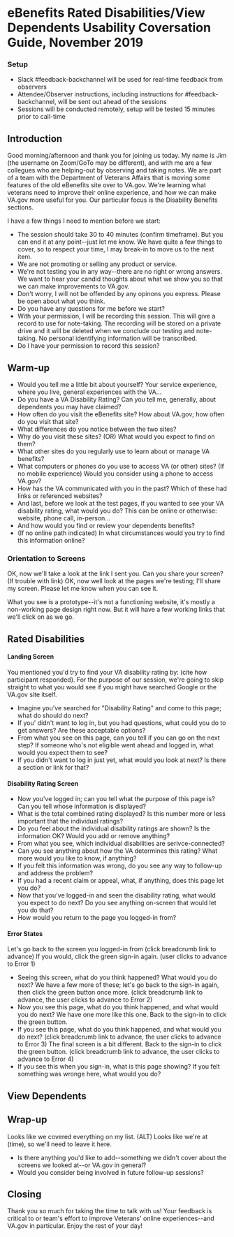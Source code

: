 # eBenefits Rated Disabilities/View Dependents Usability Coversation Guide, November 2019

### Setup
- Slack #feedback-backchannel will be used for real-time feedback from observers
- Attendee/Observer instructions, including instructions for #feedback-backchannel, will be sent out ahead of the sessions
- Sessions will be conducted remotely, setup will be tested 15 minutes prior to call-time

## Introduction
Good morning/afternoon and thank you for joining us today. My name is Jim (the username on Zoom/GoTo may be different), and with me are a few collegues who are helping-out by observing and taking notes. We are part of a team with the Department of Veterans Affairs that is moving some features of the old eBenefits site over to VA.gov. We're learning what veterans need to improve their online experience, and how we can make VA.gov more useful for you. Our particular focus is the Disability Benefits sections.

I have a few things I need to mention before we start:
- The session should take 30 to 40 minutes (confirm timeframe). But you can end it at any point--just let me know. We have quite a few things to cover, so to respect your time, I may break-in to move us to the next item.
- We are not promoting or selling any product or service.
- We're not testing you in any way--there are no right or wrong answers. We want to hear your candid thoughts about what we show you so that we can make improvements to VA.gov.
- Don't worry, I will not be offended by any opinons you express. Please be open about what you think.
- Do you have any questions for me before we start?
- With your permission, I will be recording this session. This will give a record to use for note-taking. The recording will be stored on a private drive and it will be deleted when we conclude our testing and note-taking. No personal identifying information will be transcribed.
- Do I have your permission to record this session?

## Warm-up
- Would you tell me a little bit about yourself? Your service experience, where you live, general experiences with the VA...
- Do you have a VA Disability Rating? Can you tell me, generally, about dependents you may have claimed?
- How often do you visit the eBenefits site? How about VA.gov; how often do you visit that site? 
- What differences do you notice between the two sites?
- Why do you visit these sites? (OR) What would you expect to find on them?
- What other sites do you regularly use to learn about or manage VA benefits?
- What computers or phones do you use to access VA (or other) sites? (If no mobile experience) Would you consider using a phone to access VA.gov?
- How has the VA communicated with you in the past? Which of these had links or referenced websites?
- And last, before we look at the test pages, if you wanted to see your VA disability rating, what would you do? This can be online or otherwise: website, phone call, in-person... 
- And how would you find or review your dependents benefits?
- (If no online path indicated) In what circumstances would you try to find this information online?

### Orientation to Screens
OK, now we'll take a look at the link I sent you. Can you share your screen? (If trouble with link) OK, now well look at the pages we're testing; I'll share my screen. Please let me know when you can see it.

What you see is a prototype--it's not a functioning website, it's mostly a non-working page design right now. But it will have a few working links that we'll click on as we go.

## Rated Disabilities
#### Landing Screen
You mentioned you'd try to find your VA disability rating by: (cite how participant responded). For the purpose of our session, we're going to skip straight to what you would see if you might have searched Google or the VA.gov site itself.
- Imagine you've searched for "Disability Rating" and come to this page; what do should do next?
- If you' didn't want to log in, but you had questions, what could you do to get answers? Are these acceptable options?
- From what you see on this page, can you tell if you can go on the next step? If someone who's not eligible went ahead and logged in, what would you expect them to see?
- If you didn't want to log in just yet, what would you look at next? Is there a section or link for that?
#### Disability Rating Screen
- Now you've logged in; can you tell what the purpose of this page is? Can you tell whose information is displayed?
- What is the total combined rating displayed? Is this number more or less important that the individual ratings?
- Do you feel about the individual disability ratings are shown? Is the information OK? Would you add or remove anything?
- From what you see, which individual disabilities are serivce-connected?
- Can you see anything about how the VA determines this rating? What more would you like to know, if anything?
- If you felt this information was wrong, do you see any way to follow-up and address the problem?
- If you had a recent claim or appeal, what, if anything, does this page let you do?
- Now that you've logged-in and seen the disability rating, what would you expect to do next? Do you see anything on-screen that would let you do that?
- How would you return to the page you logged-in from?
#### Error States
Let's go back to the screen you logged-in from (click breadcrumb link to advance)
If you would, click the green sign-in again. (user clicks to advance to Error 1)
- Seeing this screen, what do you think happened? What would you do next?
We have a few more of these; let's go back to the sign-in again, then click the green button once more. (click breadcrumb link to advance, the user clicks to advance to Error 2)
- Now you see this page, what do you think happened, and what would you do next?
We have one more like this one. Back to the sign-in to click the green button.
- If you see this page, what do you think happened, and what would you do next? (click breadcrumb link to advance, the user clicks to advance to Error 3)
The final screen is a bit different. Back to the sign-in to click the green button. (click breadcrumb link to advance, the user clicks to advance to Error 4)
- If you see this when you sign-in, what is this page showing? If you felt something was wronge here, what would you do?

## View Dependents

## Wrap-up
Looks like we covered everything on my list. (ALT) Looks like we're at (time), so we'll need to leave it here.
- Is there anything you'd like to add--something we didn't cover about the screens we looked at--or VA.gov in general?
- Would you consider being involved in future follow-up sessions?

## Closing
Thank you so much for taking the time to talk with us! Your feedback is critical to or team's effort to improve Veterans' online experiences--and VA.gov in particular. Enjoy the rest of your day!

